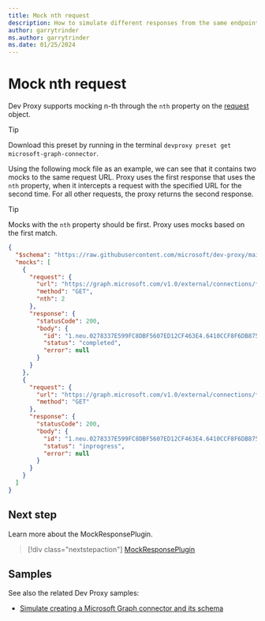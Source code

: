 ```yaml
---
title: Mock nth request
description: How to simulate different responses from the same endpoint
author: garrytrinder
ms.author: garrytrinder
ms.date: 01/25/2024
---
```


# Mock nth request

Dev Proxy supports mocking n-th through the `nth` property on the [request](../technical-reference/response-object.md) object.

> [!TIP]
> Download this preset by running in the terminal `devproxy preset get microsoft-graph-connector`.

Using the following mock file as an example, we can see that it contains two mocks to the same request URL. Proxy uses the first response that uses the `nth` property, when it intercepts a request with the specified URL for the second time. For all other requests, the proxy returns the second response.

> [!TIP]
> Mocks with the `nth` property should be first. Proxy uses mocks based on the first match.

```json
{
  "$schema": "https://raw.githubusercontent.com/microsoft/dev-proxy/main/schemas/v0.14.1/mockresponseplugin.schema.json",
  "mocks": [
    {
      "request": {
        "url": "https://graph.microsoft.com/v1.0/external/connections/*/operations/*",
        "method": "GET",
        "nth": 2
      },
      "response": {
        "statusCode": 200,
        "body": {
          "id": "1.neu.0278337E599FC8DBF5607ED12CF463E4.6410CCF8F6DB8758539FB58EB56BF8DC",
          "status": "completed",
          "error": null
        }
      }
    },
    {
      "request": {
        "url": "https://graph.microsoft.com/v1.0/external/connections/*/operations/*",
        "method": "GET"
      },
      "response": {
        "statusCode": 200,
        "body": {
          "id": "1.neu.0278337E599FC8DBF5607ED12CF463E4.6410CCF8F6DB8758539FB58EB56BF8DC",
          "status": "inprogress",
          "error": null
        }
      }
    }
  ]
}
```

## Next step

Learn more about the MockResponsePlugin.

> [!div class="nextstepaction"]
> [MockResponsePlugin](../technical-reference/mockresponseplugin.md)

## Samples

See also the related Dev Proxy samples:

- [Simulate creating a Microsoft Graph connector and its schema](https://adoption.microsoft.com/sample-solution-gallery/sample/pnp-devproxy-microsoft-graph-connector/)
